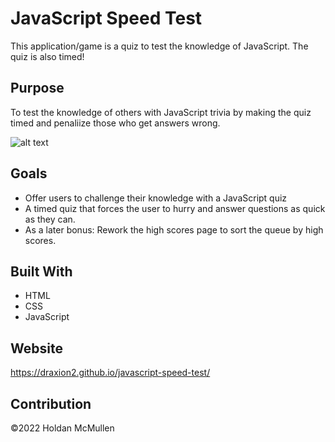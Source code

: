 # JavaScript Speed Test

This application/game is a quiz to test the knowledge of JavaScript. The quiz is also timed!

## Purpose

To test the knowledge of others with JavaScript trivia by making the quiz timed and penaliize those who get answers wrong.

![alt text](https://i.gyazo.com/438dc419e8c98c3673c219826e742f31.png)

## Goals
* Offer users to challenge their knowledge with a JavaScript quiz
* A timed quiz that forces the user to hurry and answer questions as quick as they can.
* As a later bonus: Rework the high scores page to sort the queue by high scores.

## Built With

* HTML
* CSS
* JavaScript

## Website

https://draxion2.github.io/javascript-speed-test/

## Contribution

©️2022 Holdan McMullen
